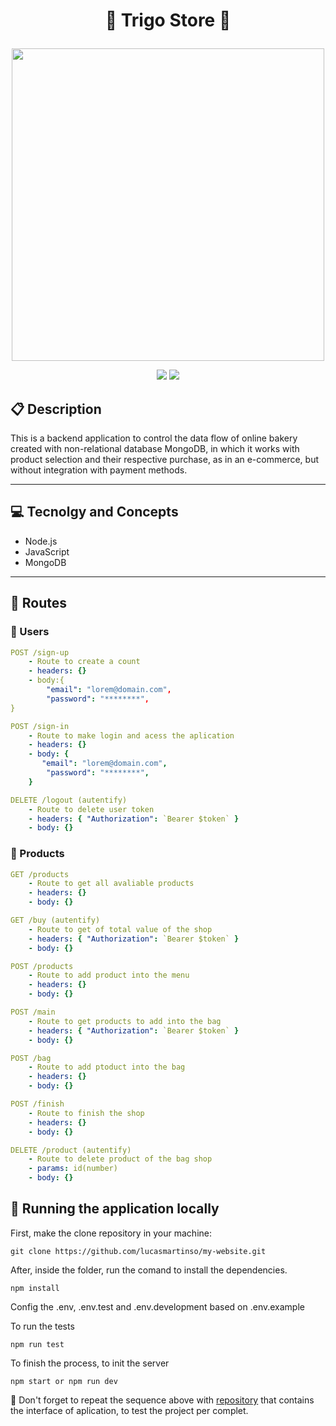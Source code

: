 # <p align = "center">🍩 Trigo Store 🥞</p>

<p align="center">
   <img src="https://encrypted-tbn0.gstatic.com/images?q=tbn:ANd9GcRmgaFJuMsQ2m3s5b8Bv64p_SO1Lgkgaf2bFQ&s" width="500" height="500" object-fit="cover"/>
</p>

<p align = "center">
   <img src="https://img.shields.io/badge/author-lucasmartinso-4dae71?style=flat-square" />
   <img src="https://img.shields.io/github/languages/count/lucasmartinso/projeto14-triggo-store-back?color=4dae71&style=flat-square" />
</p>


##  :clipboard: Description

This is a backend application to control the data flow of online bakery created with non-relational database MongoDB, in which it works with product selection and their respective purchase, as in an e-commerce, but without integration with payment methods.
***

## :computer:	 Tecnolgy and Concepts 

- Node.js
- JavaScript
- MongoDB

***

## :rocket: Routes

### 👥 Users 

```yml
POST /sign-up
    - Route to create a count
    - headers: {}
    - body:{
        "email": "lorem@domain.com",
        "password": "********",
}
```
    
```yml 
POST /sign-in
    - Route to make login and acess the aplication
    - headers: {}
    - body: {
       "email": "lorem@domain.com",
        "password": "********",
    }
```

```yml 
DELETE /logout (autentify)
    - Route to delete user token 
    - headers: { "Authorization": `Bearer $token` }
    - body: {}
```

### 🍞 Products  

```yml 
GET /products
    - Route to get all avaliable products
    - headers: {}
    - body: {}
```

```yml 
GET /buy (autentify)
    - Route to get of total value of the shop
    - headers: { "Authorization": `Bearer $token` }
    - body: {}
```

```yml 
POST /products
    - Route to add product into the menu
    - headers: {}
    - body: {}
```

```yml 
POST /main
    - Route to get products to add into the bag
    - headers: { "Authorization": `Bearer $token` }
    - body: {}
```

```yml 
POST /bag
    - Route to add ptoduct into the bag
    - headers: {}
    - body: {}
```

```yml 
POST /finish
    - Route to finish the shop 
    - headers: {}
    - body: {}
```

```yml 
DELETE /product (autentify)
    - Route to delete product of the bag shop
    - params: id(number)
    - body: {}
```

## 🏁 Running the application locally

First, make the clone repository in your machine:

```
git clone https://github.com/lucasmartinso/my-website.git
```

After, inside the folder, run the comand to install the dependencies.

```
npm install
```
Config the .env, .env.test and .env.development based on .env.example

To run the tests 
```
npm run test
```

To finish the process, to init the server
```
npm start or npm run dev
```

:stop_sign: Don't forget to repeat the sequence above with [repository](https://github.com/PaulaWiltiner/projeto14-triggo-front) that contains the interface of aplication, to test the project per complet.
